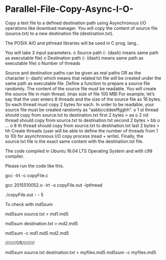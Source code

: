 # Parallel-File-Copy-Async-I-O-
Copy a text file to a defined destination path using Asynchronous I/O operations like download manager. You will copy the content of source file (source.txt) to a new destination file (destination.txt).

The POSIX AIO and pthread libraries will be used in C prog. lang..

You will take 3 input parameters.
o Source path (- (dash) means same path as executable file)
o Destination path (- (dash) means same path as executable file)
o Number of threads

Source and destination paths can be given as real paths OR as the character (– dash)
which means that related txt file will be created under the same path as executable
file.
Define a function to prepare a source file randomly. The content of the source file
must be readable. You will create the source file in main thread. (max size of file
100 MB)
For example; let’s say that the user enters 8 threads and the size of the source file
as 16 bytes. So each thread must copy 2 bytes for each. In order to be readable, your
source file must be created randomly as “aabbccddeeffgghh”.
o 1 st thread should copy from source.txt to destination.txt first 2 bytes > aa
o 2 nd thread should copy from source.txt to destination.txt second 2 bytes >
bb
o ...
o 8 th thread should copy from source.txt to destination.txt last 2 bytes > hh
Create threads (user will be able to define the number of threads from 1 to 10) for
asynchronous I/O copy process (read + write).
Finally, the source.txt file is the exact same content with the destination.txt file.

The code compiled in Ubuntu 16.04 LTS Operating System and with c99 compiler.

Please run the code like this.

 gcc -lrt -c copyFile.c

 gcc 2015510052.o -lrt -o copyFile.out -lpthread

 ./copyFile.out - - 5

To check with md5sum

 md5sum source.txt > md1.md5

 md5sum destination.txt > md2.md5

 md5sum -c md1.md5 md2.md5

///////OR////////

 md5sum source.txt destination.txt > myfiles.md5
 md5sum -c myfiles.md5

